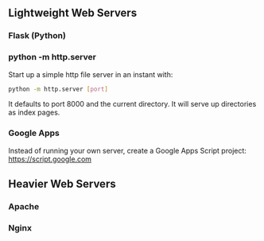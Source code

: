 ## Lightweight Web Servers

### Flask (Python)

### python -m http.server
Start up a simple http file server in an instant with:
```bash
python -m http.server [port]
```
It defaults to port 8000 and the current directory. It will serve up directories as index pages.

### Google Apps
Instead of running your own server, create a Google Apps Script project: https://script.google.com

## Heavier Web Servers

### Apache

### Nginx
<!--stackedit_data:
eyJoaXN0b3J5IjpbLTYxMjE4MDk4MCw5MzAxMzc3OThdfQ==
-->